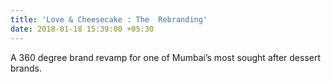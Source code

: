 ```yaml
---
title: 'Love & Cheesecake : The  Rebranding'
date: 2018-01-18 15:39:00 +05:30
---
```


A 360 degree brand revamp for one of Mumbai’s most sought after dessert brands.
